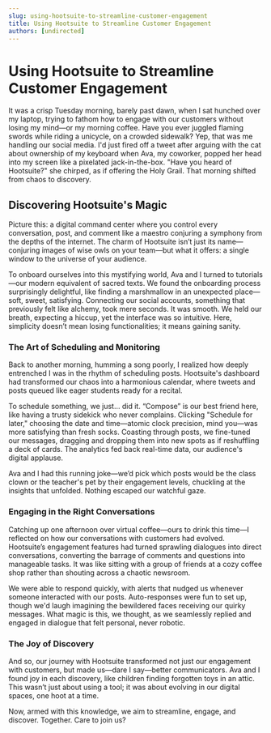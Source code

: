 ```yaml
---
slug: using-hootsuite-to-streamline-customer-engagement
title: Using Hootsuite to Streamline Customer Engagement
authors: [undirected]
---
```


# Using Hootsuite to Streamline Customer Engagement

It was a crisp Tuesday morning, barely past dawn, when I sat hunched over my laptop, trying to fathom how to engage with our customers without losing my mind—or my morning coffee. Have you ever juggled flaming swords while riding a unicycle, on a crowded sidewalk? Yep, that was me handling our social media. I'd just fired off a tweet after arguing with the cat about ownership of my keyboard when Ava, my coworker, popped her head into my screen like a pixelated jack-in-the-box. "Have you heard of Hootsuite?" she chirped, as if offering the Holy Grail. That morning shifted from chaos to discovery.

## Discovering Hootsuite's Magic

Picture this: a digital command center where you control every conversation, post, and comment like a maestro conjuring a symphony from the depths of the internet. The charm of Hootsuite isn’t just its name—conjuring images of wise owls on your team—but what it offers: a single window to the universe of your audience.

To onboard ourselves into this mystifying world, Ava and I turned to tutorials—our modern equivalent of sacred texts. We found the onboarding process surprisingly delightful, like finding a marshmallow in an unexpected place—soft, sweet, satisfying. Connecting our social accounts, something that previously felt like alchemy, took mere seconds. It was smooth. We held our breath, expecting a hiccup, yet the interface was so intuitive. Here, simplicity doesn’t mean losing functionalities; it means gaining sanity.

### The Art of Scheduling and Monitoring

Back to another morning, humming a song poorly, I realized how deeply entrenched I was in the rhythm of scheduling posts. Hootsuite's dashboard had transformed our chaos into a harmonious calendar, where tweets and posts queued like eager students ready for a recital. 

To schedule something, we just... did it. “Compose” is our best friend here, like having a trusty sidekick who never complains. Clicking "Schedule for later," choosing the date and time—atomic clock precision, mind you—was more satisfying than fresh socks. Coasting through posts, we fine-tuned our messages, dragging and dropping them into new spots as if reshuffling a deck of cards. The analytics fed back real-time data, our audience's digital applause. 

Ava and I had this running joke—we’d pick which posts would be the class clown or the teacher's pet by their engagement levels, chuckling at the insights that unfolded. Nothing escaped our watchful gaze.

### Engaging in the Right Conversations

Catching up one afternoon over virtual coffee—ours to drink this time—I reflected on how our conversations with customers had evolved. Hootsuite’s engagement features had turned sprawling dialogues into direct conversations, converting the barrage of comments and questions into manageable tasks. It was like sitting with a group of friends at a cozy coffee shop rather than shouting across a chaotic newsroom.

We were able to respond quickly, with alerts that nudged us whenever someone interacted with our posts. Auto-responses were fun to set up, though we'd laugh imagining the bewildered faces receiving our quirky messages. What magic is this, we thought, as we seamlessly replied and engaged in dialogue that felt personal, never robotic.

### The Joy of Discovery

And so, our journey with Hootsuite transformed not just our engagement with customers, but made us—dare I say—better communicators. Ava and I found joy in each discovery, like children finding forgotten toys in an attic. This wasn’t just about using a tool; it was about evolving in our digital spaces, one hoot at a time.

Now, armed with this knowledge, we aim to streamline, engage, and discover. Together. Care to join us?